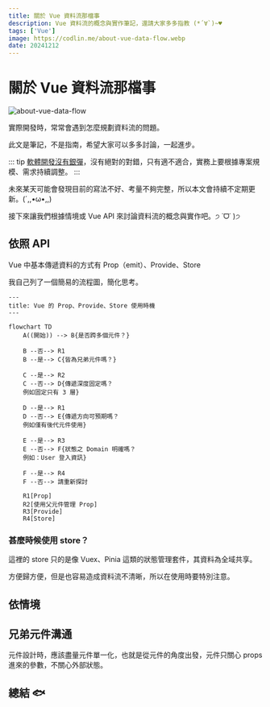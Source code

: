 ```yaml
---
title: 關於 Vue 資料流那檔事
description: Vue 資料流的概念與實作筆記，還請大家多多指教 (*´∀`)~♥
tags: ['Vue']
image: https://codlin.me/about-vue-data-flow.webp
date: 20241212
---
```


# 關於 Vue 資料流那檔事

![about-vue-data-flow](/about-vue-data-flow.webp)

實際開發時，常常會遇到怎麼規劃資料流的問題。

此文是筆記，不是指南，希望大家可以多多討論，一起進步。

::: tip
[軟體開發沒有銀彈](https://zh.wikipedia.org/zh-tw/%E6%B2%A1%E6%9C%89%E9%93%B6%E5%BC%B9)，沒有絕對的對錯，只有適不適合，實務上要根據專案規模、需求持續調整。
:::

未來某天可能會發現目前的寫法不好、考量不夠完整，所以本文會持續不定期更新。<span class="text-nowrap">(´,,•ω•,,)</span>

接下來讓我們根據情境或 Vue API 來討論資料流的概念與實作吧。<span class="text-nowrap">੭ ˙ᗜ˙ )੭</span>

## 依照 API

Vue 中基本傳遞資料的方式有 Prop（emit）、Provide、Store

我自己列了一個簡易的流程圖，簡化思考。

```mermaid
---
title: Vue 的 Prop、Provide、Store 使用時機
---

flowchart TD
    A((開始)) --> B{是否跨多個元件？}

    B --否--> R1
    B --是--> C{皆為兄弟元件嗎？}

    C --是--> R2
    C --否--> D{傳遞深度固定嗎？
    例如固定只有 3 層}

    D --是--> R1
    D --否--> E{傳遞方向可預期嗎？
    例如僅有後代元件使用}

    E --是--> R3
    E --否--> F{狀態之 Domain 明確嗎？
    例如：User 登入資訊}

    F --是--> R4
    F --否--> 請重新探討

    R1[Prop]
    R2[使用父元件管理 Prop]
    R3[Provide]
    R4[Store]
```

### 甚麼時候使用 store？

這裡的 store 只的是像 Vuex、Pinia 這類的狀態管理套件，其資料為全域共享。

方便歸方便，但是也容易造成資料流不清晰，所以在使用時要特別注意。

## 依情境

## 兄弟元件溝通

元件設計時，應該盡量元件單一化，也就是從元件的角度出發，元件只關心 props 進來的參數，不關心外部狀態。

## 總結 🐟
